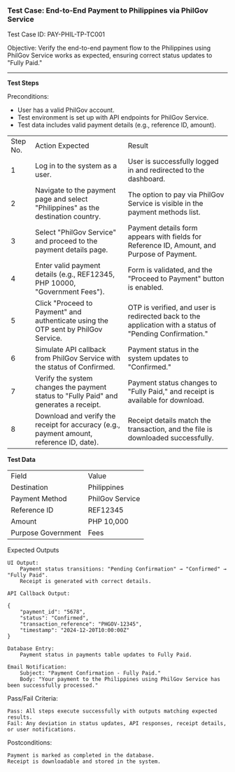 <h3>Test Case: End-to-End Payment to Philippines via PhilGov Service</h3>
Test Case ID: PAY-PHIL-TP-TC001

Objective: Verify the end-to-end payment flow to the Philippines using PhilGov Service works as expected, ensuring correct status updates to "Fully Paid."
<hr>

<strong>Test Steps</strong>

Preconditions:
<ul>
<li>User has a valid PhilGov account.</li>
<li>Test environment is set up with API endpoints for PhilGov Service.</li>
<li>Test data includes valid payment details (e.g., reference ID, amount).</li>
</ul>

<table>
<tr><td>Step No.</td><td>Action	Expected</td><td>Result</td></tr>
<tr><td>1</td><td>Log in to the system as a user.</td><td>User is successfully logged in and redirected to the dashboard.</td></tr>
<tr><td>2</td><td>Navigate to the payment page and select "Philippines" as the destination country.</td><td>The option to pay via PhilGov Service is visible in the payment methods list.</td></tr>
<tr><td>3</td><td>Select "PhilGov Service" and proceed to the payment details page.</td><td>Payment details form appears with fields for Reference ID, Amount, and Purpose of Payment.</td></tr>
<tr><td>4</td><td>Enter valid payment details (e.g., REF12345, PHP 10000, "Government Fees").</td><td>Form is validated, and the "Proceed to Payment" button is enabled.</td></tr>
<tr><td>5</td><td>Click "Proceed to Payment" and authenticate using the OTP sent by PhilGov Service.</td><td>OTP is verified, and user is redirected back to the application with a status of "Pending Confirmation."</td></tr>
<tr><td>6</td><td>Simulate API callback from PhilGov Service with the status of Confirmed.</td><td>Payment status in the system updates to "Confirmed."</td></tr>
<tr><td>7</td><td>Verify the system changes the payment status to "Fully Paid" and generates a receipt.</td><td>Payment status changes to "Fully Paid," and receipt is available for download.</td></tr>
<tr><td>8</td><td>Download and verify the receipt for accuracy (e.g., payment amount, reference ID, date).</td><td>	Receipt details match the transaction, and the file is downloaded successfully.</td></tr>
</table>

<strong>Test Data</strong>
<table><tr><td>Field</td><td>Value</td></tr>
<tr><td>Destination</td><td>Philippines</td></tr>
<tr><td>Payment Method</td><td>PhilGov Service</td></tr>
<tr><td>Reference ID</td><td>REF12345</td></tr>
<tr><td>Amount</td><td>PHP 10,000</td></tr>
<tr><td>Purpose	Government</td><td>Fees</td></tr>
</table>

Expected Outputs

    UI Output:
        Payment status transitions: "Pending Confirmation" → "Confirmed" → "Fully Paid".
        Receipt is generated with correct details.

    API Callback Output:

    {
        "payment_id": "5678",
        "status": "Confirmed",
        "transaction_reference": "PHGOV-12345",
        "timestamp": "2024-12-20T10:00:00Z"
    }

    Database Entry:
        Payment status in payments table updates to Fully Paid.

    Email Notification:
        Subject: "Payment Confirmation - Fully Paid."
        Body: "Your payment to the Philippines using PhilGov Service has been successfully processed."

Pass/Fail Criteria:

    Pass: All steps execute successfully with outputs matching expected results.
    Fail: Any deviation in status updates, API responses, receipt details, or user notifications.

Postconditions:

    Payment is marked as completed in the database.
    Receipt is downloadable and stored in the system.
